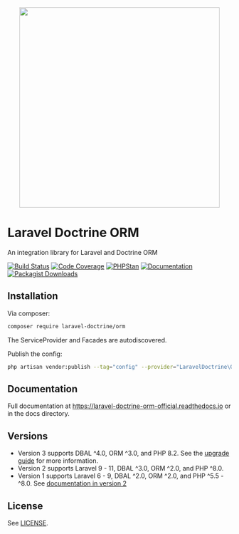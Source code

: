 <p align="center">
    <img src="https://placehold.co/10x10/337ab7/337ab7.png" width="100%" height="15px">
    <img width="450px" src="https://github.com/laravel-doctrine/orm/blob/3.0.x/docs/banner.png"/>
</p>

Laravel Doctrine ORM
====================

An integration library for Laravel and Doctrine ORM

[![Build Status](https://github.com/laravel-doctrine/orm/actions/workflows/continuous-integration.yml/badge.svg)](https://github.com/laravel-doctrine/orm/actions/workflows/continuous-integration.yml?query=branch%3Amain)
[![Code Coverage](https://codecov.io/gh/laravel-doctrine/orm/branch/3.0.x/graph/badge.svg?token=3CpQzDXOWX)](https://codecov.io/gh/laravel-doctrine/orm)
[![PHPStan](https://img.shields.io/badge/PHPStan-level%201-brightgreen.svg)](https://img.shields.io/badge/PHPStan-level%201-brightgreen.svg)
[![Documentation](https://readthedocs.org/projects/laravel-doctrine-orm-official/badge/?version=latest)](https://laravel-doctrine-orm-official.readthedocs.io/en/latest/)
[![Packagist Downloads](https://img.shields.io/packagist/dd/laravel-doctrine/orm)](https://packagist.org/packages/laravel-doctrine/orm)


Installation
------------

Via composer:

```bash
composer require laravel-doctrine/orm
```

The ServiceProvider and Facades are autodiscovered.

Publish the config:

```bash
php artisan vendor:publish --tag="config" --provider="LaravelDoctrine\ORM\DoctrineServiceProvider"
```


Documentation
-------------

Full documentation at https://laravel-doctrine-orm-official.readthedocs.io
or in the docs directory.


Versions
--------

* Version 3 supports DBAL ^4.0, ORM ^3.0, and PHP 8.2.  See the [upgrade guide](https://laravel-doctrine-orm-official.readthedocs.io/en/latest/upgrade.html) for more information.
* Version 2 supports Laravel 9 - 11, DBAL ^3.0, ORM ^2.0, and PHP ^8.0.
* Version 1 supports Laravel 6 - 9, DBAL ^2.0, ORM ^2.0, and PHP ^5.5 - ^8.0.
  See [documentation in version 2](https://github.com/laravel-doctrine/orm/tree/2.0?tab=readme-ov-file#versions)

License
-------

See [LICENSE](https://github.com/laravel-doctrine/orm/blob/master/LICENSE).
